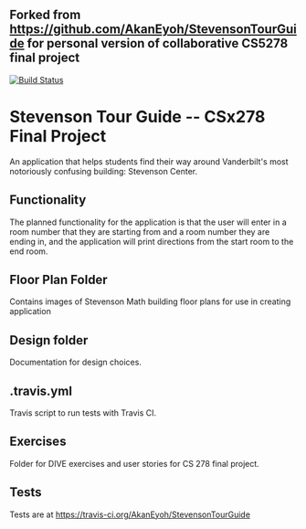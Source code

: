 ## Forked from https://github.com/AkanEyoh/StevensonTourGuide for personal version of collaborative CS5278 final project

[![Build Status](https://travis-ci.org/AkanEyoh/StevensonTourGuide.svg?branch=master)](https://travis-ci.org/AkanEyoh/StevensonTourGuide)

# Stevenson Tour Guide -- CSx278 Final Project
An application that helps students find their way around Vanderbilt's most notoriously confusing building: Stevenson Center.

## Functionality
The planned functionality for the application is that the user will enter in a room number that they are starting from and a room number they are ending in, and the application will print directions from the start room to the end room.

## Floor Plan Folder
Contains images of Stevenson Math building floor plans for use in creating application

## Design folder
Documentation for design choices.

## .travis.yml
Travis script to run tests with Travis CI.

## Exercises
Folder for DIVE exercises and user stories for CS 278 final project.

## Tests
Tests are at https://travis-ci.org/AkanEyoh/StevensonTourGuide
